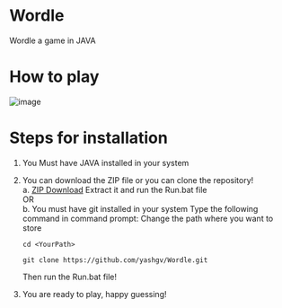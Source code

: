 # Wordle
Wordle a game in JAVA
# How to play
![image](https://github.com/yashgv/Wordle/assets/130405230/056514f9-0d5d-405c-b4f1-f950bb1138ac)

# Steps for installation
1.  You Must have JAVA installed in your system
2.  You can download the ZIP file or you can clone the repository!
    <br>
  a. <a href="https://github.com/yashgv/Wordle">ZIP Download</a> 
     Extract it and run the Run.bat file
    <br>
                OR
    <br>
  b. You must have git installed in your system
    Type the following command in command prompt:
    Change the path where you want to store
    
    ```
    cd <YourPath>
    ```
    ```
    git clone https://github.com/yashgv/Wordle.git
    ```
    Then run the Run.bat file!
3. You are ready to play, happy guessing!

